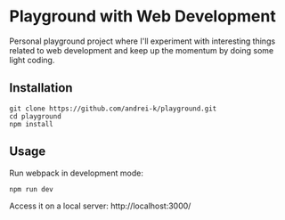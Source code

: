 # Playground with Web Development

Personal playground project where I'll experiment with interesting things related to web development and keep up the momentum by doing some light coding.

## Installation

```
git clone https://github.com/andrei-k/playground.git
cd playground
npm install
```

## Usage

Run webpack in development mode:
```
npm run dev
```

Access it on a local server: http://localhost:3000/
